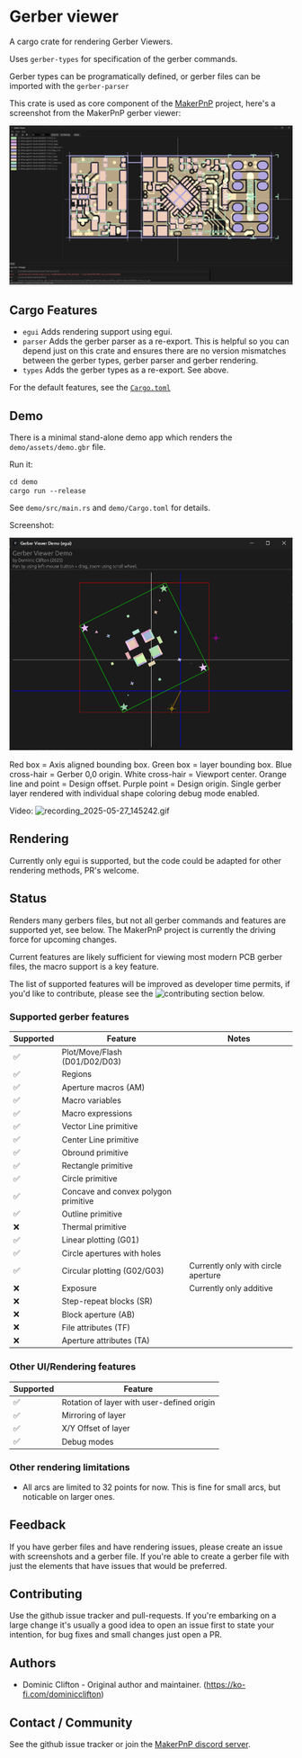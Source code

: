 # Gerber viewer

A cargo crate for rendering Gerber Viewers.

Uses `gerber-types` for specification of the gerber commands.

Gerber types can be programatically defined, or gerber files can be imported with the `gerber-parser`

This crate is used as core component of the [MakerPnP](https://github.com/MakerPnP/makerpnp) project, here's a screenshot from the MakerPnP gerber viewer:

[<img src="assets/makerpnp_gerber_viewer/screenshots/gerber_viewer_2025-05-01_221636.png" width="800" alt="GerberViewer">](assets/makerpnp_gerber_viewer/screenshots/gerber_viewer_2025-05-01_221636.png)


## Cargo Features

* `egui` Adds rendering support using egui.
* `parser` Adds the gerber parser as a re-export. This is helpful so you can depend just on this crate and ensures there
  are no version mismatches between the gerber types, gerber parser and gerber rendering.
* `types` Adds the gerber types as a re-export.  See above.

For the default features, see the [`Cargo.toml`](Cargo.toml)

## Demo

There is a minimal stand-alone demo app which renders the `demo/assets/demo.gbr` file.

Run it:
```
cd demo
cargo run --release
```

See `demo/src/main.rs` and `demo/Cargo.toml` for details.

Screenshot:

![screenshot_2025-05-27_145315.png](assets/makerpnp_gerber_viewer/screenshots/screenshot_2025-05-27_145315.png)

Red box = Axis aligned bounding box.
Green box = layer bounding box.
Blue cross-hair = Gerber 0,0 origin.
White cross-hair = Viewport center.
Orange line and point = Design offset.
Purple point = Design origin.
Single gerber layer rendered with individual shape coloring debug mode enabled.

Video:
![recording_2025-05-27_145242.gif](assets/makerpnp_gerber_viewer/screenshots/recording_2025-05-27_145242.gif)


## Rendering

Currently only egui is supported, but the code could be adapted for other rendering methods, PR's welcome.

## Status

Renders many gerbers files, but not all gerber commands and features are supported yet, see below.  The MakerPnP project
is currently the driving force for upcoming changes.

Current features are likely sufficient for viewing most modern PCB gerber files, the macro support is a key feature.

The list of supported features will be improved as developer time permits, if you'd like to contribute, please see the
![contributing](#contributing) section below.

### Supported gerber features

| Supported | Feature                              | Notes                               |
|-----------|--------------------------------------|-------------------------------------|
| ✅         | Plot/Move/Flash (D01/D02/D03)        |                                     |
| ✅         | Regions                              |                                     |
| ✅         | Aperture macros (AM)                 |                                     |
| ✅         | Macro variables                      |                                     |
| ✅         | Macro expressions                    |                                     |
| ✅         | Vector Line primitive                |                                     |
| ✅         | Center Line primitive                |                                     |
| ✅         | Obround primitive                    |                                     |
| ✅         | Rectangle primitive                  |                                     |
| ✅         | Circle primitive                     |                                     |
| ✅         | Concave and convex polygon primitive |                                     |
| ✅         | Outline primitive                    |                                     |
| ❌         | Thermal primitive                    |                                     |
| ✅         | Linear plotting (G01)                |                                     |
| ✅         | Circle apertures with holes          |                                     |
| ✅         | Circular plotting (G02/G03)          | Currently only with circle aperture |
| ❌         | Exposure                             | Currently only additive             |
| ❌         | Step-repeat blocks (SR)              |                                     |
| ❌         | Block aperture (AB)                  |                                     |
| ❌         | File attributes (TF)                 |                                     |
| ❌         | Aperture attributes (TA)             |                                     |

### Other UI/Rendering features

| Supported | Feature                                    |
|----------|--------------------------------------------|
| ✅        | Rotation of layer with user-defined origin |
| ✅        | Mirroring of layer                         |
| ✅        | X/Y Offset of layer                        |
| ✅        | Debug modes                                |

### Other rendering limitations

* All arcs are limited to 32 points for now.  This is fine for small arcs, but noticable on larger ones.

## Feedback

If you have gerber files and have rendering issues, please create an issue with screenshots and a gerber file.  If
you're able to create a gerber file with just the elements that have issues that would be preferred.

## Contributing

Use the github issue tracker and pull-requests.  If you're embarking on a large change it's usually a good idea to
open an issue first to state your intention, for bug fixes and small changes just open a PR.

## Authors

* Dominic Clifton - Original author and maintainer. (https://ko-fi.com/dominicclifton)

## Contact / Community

See the github issue tracker or join the [MakerPnP discord server](https://discord.gg/ffwj5rKZuf).